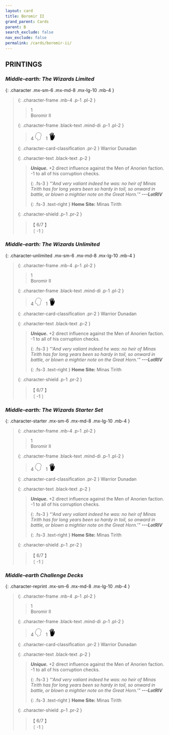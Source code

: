 ```yaml
---
layout: card
title: Boromir II
grand_parent: Cards
parent: B
search_exclude: false
nav_exclude: false
permalink: /cards/boromir-ii/
---
```


## PRINTINGS


### _Middle-earth: The Wizards Limited_

{: .character .mx-sm-6 .mx-md-8 .mx-lg-10 .mb-4 }
> {: .character-frame .mb-4 .p-1 .pl-2 }
> > <div class="card-mp">1</div>
> > <div class="character-card-name">Boromir II</div>
>
> {: .character-frame .black-text .mind-di .p-1 .pl-2 }
> > 4 ![](/assets/images/mind.svg)&emsp;1 ![](/assets/images/di.svg)
>
> {: .character-card-classification .pr-2 }
> Warrior Dunadan
>
> {: .character-text .black-text .p-2 }
> > _**Unique.**_ +2 direct influence against the Men of Anorien faction. -1 to all of his corruption checks. 
> > 
> > {: .fs-3 } 
> > _“‘And very valiant indeed he was: no heir of Minas Tirith has for long years been so hardy in toil, so onward in battle, or blown a mightier note on the Great Horn.’”_ ***---&#65279;LotRIV***  
> > 
> > {: .fs-3 .text-right } 
> > **Home Site:** Minas Tirith 
>
> {: .character-shield .p-1 .pr-2 }
> > <div class="card-shield">【 6/7 】</div>
> > <div class="card-corruption">〔 -1 〕</div>

### _Middle-earth: The Wizards Unlimited_

{: .character-unlimited .mx-sm-6 .mx-md-8 .mx-lg-10 .mb-4 }
> {: .character-frame .mb-4 .p-1 .pl-2 }
> > <div class="card-mp">1</div>
> > <div class="character-card-name">Boromir II</div>
>
> {: .character-frame .black-text .mind-di .p-1 .pl-2 }
> > 4 ![](/assets/images/mind.svg)&emsp;1 ![](/assets/images/di.svg)
>
> {: .character-card-classification .pr-2 }
> Warrior Dunadan
>
> {: .character-text .black-text .p-2 }
> > _**Unique.**_ +2 direct influence against the Men of Anorien faction. -1 to all of his corruption checks. 
> > 
> > {: .fs-3 } 
> > _“‘And very valiant indeed he was: no heir of Minas Tirith has for long years been so hardy in toil, so onward in battle, or blown a mightier note on the Great Horn.’”_ ***---&#65279;LotRIV***  
> > 
> > {: .fs-3 .text-right } 
> > **Home Site:** Minas Tirith 
>
> {: .character-shield .p-1 .pr-2 }
> > <div class="card-shield">【 6/7 】</div>
> > <div class="card-corruption">〔 -1 〕</div>

### _Middle-earth: The Wizards Starter Set_

{: .character-starter .mx-sm-6 .mx-md-8 .mx-lg-10 .mb-4 }
> {: .character-frame .mb-4 .p-1 .pl-2 }
> > <div class="card-mp">1</div>
> > <div class="character-card-name">Boromir II</div>
>
> {: .character-frame .black-text .mind-di .p-1 .pl-2 }
> > 4 ![](/assets/images/mind.svg)&emsp;1 ![](/assets/images/di.svg)
>
> {: .character-card-classification .pr-2 }
> Warrior Dunadan
>
> {: .character-text .black-text .p-2 }
> > _**Unique.**_ +2 direct influence against the Men of Anorien faction. -1 to all of his corruption checks. 
> > 
> > {: .fs-3 } 
> > _“‘And very valiant indeed he was: no heir of Minas Tirith has for long years been so hardy in toil, so onward in battle, or blown a mightier note on the Great Horn.’”_ ***---&#65279;LotRIV***  
> > 
> > {: .fs-3 .text-right } 
> > **Home Site:** Minas Tirith 
>
> {: .character-shield .p-1 .pr-2 }
> > <div class="card-shield">【 6/7 】</div>
> > <div class="card-corruption">〔 -1 〕</div>

### _Middle-earth Challenge Decks_

{: .character-reprint .mx-sm-6 .mx-md-8 .mx-lg-10 .mb-4 }
> {: .character-frame .mb-4 .p-1 .pl-2 }
> > <div class="card-mp">1</div>
> > <div class="character-card-name">Boromir II</div>
>
> {: .character-frame .black-text .mind-di .p-1 .pl-2 }
> > 4 ![](/assets/images/mind.svg)&emsp;1 ![](/assets/images/di.svg)
>
> {: .character-card-classification .pr-2 }
> Warrior Dunadan
>
> {: .character-text .black-text .p-2 }
> > _**Unique.**_ +2 direct influence against the Men of Anorien faction. -1 to all of his corruption checks. 
> > 
> > {: .fs-3 } 
> > _“‘And very valiant indeed he was: no heir of Minas Tirith has for long years been so hardy in toil, so onward in battle, or blown a mightier note on the Great Horn.’”_ ***---&#65279;LotRIV***  
> > 
> > {: .fs-3 .text-right } 
> > **Home Site:** Minas Tirith 
>
> {: .character-shield .p-1 .pr-2 }
> > <div class="card-shield">【 6/7 】</div>
> > <div class="card-corruption">〔 -1 〕</div>
